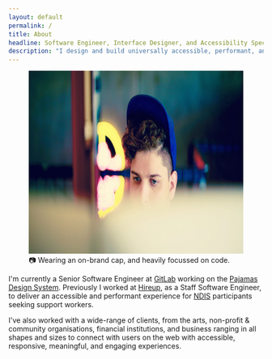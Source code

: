 ```yaml
---
layout: default
permalink: /
title: About
headline: Software Engineer, Interface Designer, and Accessibility Specialist
description: "I design and build universally accessible, performant, and responsive web interfaces."
---
```


<figure>
  <picture>
    <source srcset="/public/images/photo.webp" type="image/webp">
    <source srcset="/public/images/photo.jpg" type="image/jpeg">
    <img
      alt="Man staring at screen wearing a blue cap, lower half of face is covered by out-of-focus screen"
      height="362"
      loading="lazy"
      src="/public/images/photo.jpg"
      width="760"
    >
  </picture>
  <figcaption>📷 Wearing an on-brand cap, and heavily focussed on code.</figcaption>
</figure>

I'm currently a Senior Software Engineer at [GitLab](https://about.gitlab.com/) working on the [Pajamas Design System](https://design.gitlab.com/). Previously I worked at [Hireup](https://hireup.com.au), as a Staff Software Engineer, to deliver an accessible and performant experience for [NDIS](https://www.ndis.gov.au/) participants seeking support workers.

I've also worked with a wide-range of clients, from the arts, non-profit & community organisations, financial institutions, and business ranging in all shapes and sizes to connect with users on the web with accessible, responsive, meaningful, and engaging experiences.
